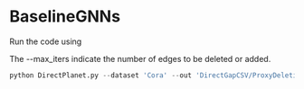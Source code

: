 # BaselineGNNs


Run the code using 

The --max_iters indicate the number of edges to be deleted or added.

```python
python DirectPlanet.py --dataset 'Cora' --out 'DirectGapCSV/ProxyDeletions/CoraProxyGapDel.csv' --max_iters 500
```
